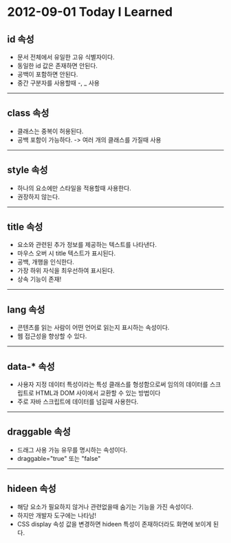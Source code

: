 # 2012-09-01 Today I Learned

## id 속성
* 문서 전체에서 유일한 고유 식별자이다. 
* 동일한 id 값은 존재하면 안된다.
* 공백이 포함하면 안된다.
* 중간 구분자를 사용할때 -, _ 사용
***

## class 속성
* 클래스는 중복이 허용된다.
* 공백 포함이 가능하다. -> 여러 개의 클래스를 가질때 사용
***

## style 속성
* 하나의 요소에만 스타일을 적용할때 사용한다.
* 권장하지 않는다.
***

## title 속성
* 요소와 관련된 추가 정보를 제공하는 텍스트를 나타낸다.
* 마우스 오버 시 title 텍스트가 표시된다.
* 공백, 개행을 인식한다.
* 가장 하위 자식을 최우선하여 표시된다.
* 상속 기능이 존재!
***

## lang 속성
* 콘텐츠를 읽는 사람이 어떤 언어로 읽는지 표시하는 속성이다.
* 웹 접근성을 향상할 수 있다.
***

## data-* 속성
* 사용자 지정 데이터 특성이라는 특성 클래스를 형성함으로써 임의의 데이터를 스크립트로 HTML과 DOM 사이에서 교환할 수 있는 방법이다
* 주로 자바 스크립트에 데이터를 넘길때 사용한다.
***

## draggable 속성
* 드래그 사용 가능 유무를 명시하는 속성이다.
* draggable="true" 또는 "false"
***

## hideen 속성
* 해당 요소가 필요하지 않거나 관련없을때 숨기는 기능을 가진 속성이다.
* 하지만 개발자 도구에는 나타남!
* CSS display 속성 값을 변경하면 hideen 특성이 존재하더라도 화면에 보이게 된다.
